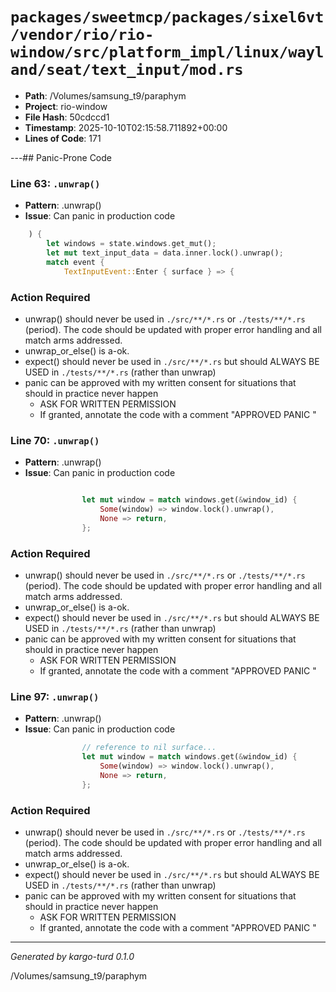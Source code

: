 # `packages/sweetmcp/packages/sixel6vt/vendor/rio/rio-window/src/platform_impl/linux/wayland/seat/text_input/mod.rs`

- **Path**: /Volumes/samsung_t9/paraphym
- **Project**: rio-window
- **File Hash**: 50cdccd1  
- **Timestamp**: 2025-10-10T02:15:58.711892+00:00  
- **Lines of Code**: 171

---## Panic-Prone Code


### Line 63: `.unwrap()`

- **Pattern**: .unwrap()
- **Issue**: Can panic in production code

```rust
    ) {
        let windows = state.windows.get_mut();
        let mut text_input_data = data.inner.lock().unwrap();
        match event {
            TextInputEvent::Enter { surface } => {
```

### Action Required

- unwrap() should never be used in `./src/**/*.rs` or `./tests/**/*.rs` (period). The code should be updated with proper error handling and all match arms addressed.
- unwrap_or_else() is a-ok. 
- expect() should never be used in `./src/**/*.rs` but should ALWAYS BE USED in `./tests/**/*.rs` (rather than unwrap)
- panic can be approved with my written consent for situations that should in practice never happen  
  - ASK FOR WRITTEN PERMISSION
  - If granted, annotate the code with a comment "APPROVED PANIC "


### Line 70: `.unwrap()`

- **Pattern**: .unwrap()
- **Issue**: Can panic in production code

```rust

                let mut window = match windows.get(&window_id) {
                    Some(window) => window.lock().unwrap(),
                    None => return,
                };
```

### Action Required

- unwrap() should never be used in `./src/**/*.rs` or `./tests/**/*.rs` (period). The code should be updated with proper error handling and all match arms addressed.
- unwrap_or_else() is a-ok. 
- expect() should never be used in `./src/**/*.rs` but should ALWAYS BE USED in `./tests/**/*.rs` (rather than unwrap)
- panic can be approved with my written consent for situations that should in practice never happen  
  - ASK FOR WRITTEN PERMISSION
  - If granted, annotate the code with a comment "APPROVED PANIC "


### Line 97: `.unwrap()`

- **Pattern**: .unwrap()
- **Issue**: Can panic in production code

```rust
                // reference to nil surface...
                let mut window = match windows.get(&window_id) {
                    Some(window) => window.lock().unwrap(),
                    None => return,
                };
```

### Action Required

- unwrap() should never be used in `./src/**/*.rs` or `./tests/**/*.rs` (period). The code should be updated with proper error handling and all match arms addressed.
- unwrap_or_else() is a-ok. 
- expect() should never be used in `./src/**/*.rs` but should ALWAYS BE USED in `./tests/**/*.rs` (rather than unwrap)
- panic can be approved with my written consent for situations that should in practice never happen  
  - ASK FOR WRITTEN PERMISSION
  - If granted, annotate the code with a comment "APPROVED PANIC "

---

*Generated by kargo-turd 0.1.0*

/Volumes/samsung_t9/paraphym